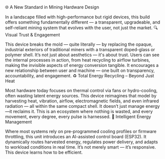 🌐 A New Standard in Mining Hardware Design

In a landscape filled with high-performance but rigid devices, this build offers something fundamentally different — a transparent, upgradeable, and self-reliant mining system that evolves with the user, not just the market.
🔍 Visual Trust & Engagement

This device breaks the mold — quite literally — by replacing the opaque, industrial exteriors of traditional miners with a transparent doped-glass or polymer shell. It’s not just about aesthetics — it's about trust. Users can see the internal processes in action, from heat recycling to airflow turbines, making the invisible aspects of energy conversion tangible. It encourages a new relationship between user and machine — one built on transparency, accountability, and engagement.
♻️ Total Energy Recycling – Beyond Just Heat

Most hardware today focuses on thermal control via fans or hydro-cooling, often wasting latent energy sources. This device reimagines that model by harvesting heat, vibration, airflow, electromagnetic fields, and even infrared radiation — all within the same compact shell. It doesn’t just manage energy—it reclaims it.
This is an ecosystem where nothing is wasted, and every movement, every degree, every pulse is harnessed.
🧠 Intelligent Energy Management

Where most systems rely on pre-programmed cooling profiles or firmware throttling, this unit introduces an AI-assisted control board (ESP32). It dynamically routes harvested energy, regulates power delivery, and adapts to workload conditions in real time. It’s not merely smart — it’s responsive. This device learns how to be efficient.
